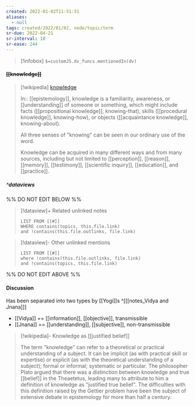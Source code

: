 ```yaml
---
created: 2022-01-02T11:51:51 
aliases:
  - null
tags: created/2022/01/02, node/topic/term
sr-due: 2022-04-21
sr-interval: 18
sr-ease: 244
---
```

> [!infobox]
`$=customJS.dv_funcs.mentionedIn(dv)`

#### <s class="topic-title">[[knowledge]]</s>

> [!wikipedia] [knowledge](https://en.wikipedia.org/wiki/Knowledge)
> 
> In:: [[epistemology]],
> knowledge is a familiarity, awareness, or [[understanding]] of someone or something, which might include facts ([[propositional knowledge]], knowing-that), skills ([[procedural knowledge]], knowing-how), or objects ([[acquaintance knowledge]], knowing-about). 
> 
> All three senses of "knowing" can be seen in our ordinary use of the word.
> 
> Knowledge can be acquired in many different ways and from many sources, including but not limited to [[perception]], [[reason]], [[memory]], [[testimony]], [[scientific inquiry]], [[education]], and [[practice]]. 
>

##### ^dataviews

%% DO NOT EDIT BELOW %%
> [!dataview]+ Related unlinked notes
> ```dataview
> LIST FROM [[#]]
> WHERE contains(topics, this.file.link)
> and !contains(this.file.outlinks, file.link)
> ```
 
> [!dataview]- Other unlinked mentions
> ```dataview
> LIST FROM [[#]]
> where !contains(this.file.outlinks, file.link)
> and !contains(topics, this.file.link)
> ```

%% DO NOT EDIT ABOVE %%

#### Discussion
Has been separated into two types by [[Yogi]]s
^[[[notes_Vidya and Jnana]]]
- [[Vidya]] == [[information]], [[objective]], transmissible
- [[Jnana]] == [[understanding]], [[subjective]], non-transmissible 

> [!wikipedia]- Knowledge as [[justified belief]]
> 
> The term "knowledge" can refer to a theoretical or practical understanding of a subject. It can be implicit (as with practical skill or expertise) or explicit (as with the theoretical understanding of a subject); formal or informal; systematic or particular. The philosopher Plato argued that there was a distinction between knowledge and true [[belief]] in the Theaetetus, leading many to attribute to him a definition of knowledge as "justified true belief". The difficulties with this definition raised by the Gettier problem have been the subject of extensive debate in epistemology for more than half a century.
>
